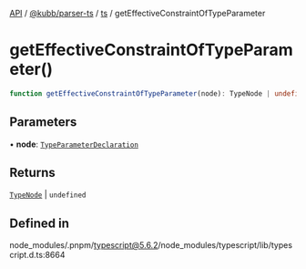 [API](../../../../../packages.md) / [@kubb/parser-ts](../../../index.md) / [ts](../index.md) / getEffectiveConstraintOfTypeParameter

# getEffectiveConstraintOfTypeParameter()

```ts
function getEffectiveConstraintOfTypeParameter(node): TypeNode | undefined
```

## Parameters

• **node**: [`TypeParameterDeclaration`](../interfaces/TypeParameterDeclaration.md)

## Returns

[`TypeNode`](../interfaces/TypeNode.md) \| `undefined`

## Defined in

node\_modules/.pnpm/typescript@5.6.2/node\_modules/typescript/lib/typescript.d.ts:8664
